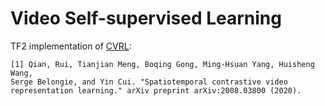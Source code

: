 # Video Self-supervised Learning


TF2 implementation of [CVRL](https://arxiv.org/abs/2008.03800):

    [1] Qian, Rui, Tianjian Meng, Boqing Gong, Ming-Hsuan Yang, Huisheng Wang,
    Serge Belongie, and Yin Cui. "Spatiotemporal contrastive video
    representation learning." arXiv preprint arXiv:2008.03800 (2020).

